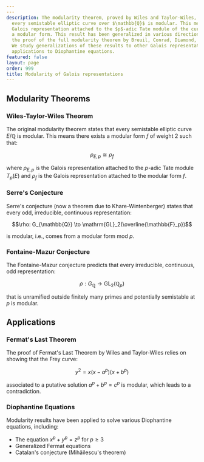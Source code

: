 ```yaml
---
---
description: The modularity theorem, proved by Wiles and Taylor-Wiles, states that
  every semistable elliptic curve over $\mathbb{Q}$ is modular. This means that the
  Galois representation attached to the $p$-adic Tate module of the curve comes from
  a modular form. This result has been generalized in various directions, including
  the proof of the full modularity theorem by Breuil, Conrad, Diamond, and Taylor.
  We study generalizations of these results to other Galois representations and their
  applications to Diophantine equations.
featured: false
layout: page
order: 999
title: Modularity of Galois representations
---
```



## Modularity Theorems

### Wiles-Taylor-Wiles Theorem
The original modularity theorem states that every semistable elliptic curve $E/\mathbb{Q}$ is modular. This means there exists a modular form $f$ of weight 2 such that:

$$\rho_{E,p} \cong \rho_f$$

where $\rho_{E,p}$ is the Galois representation attached to the $p$-adic Tate module $T_p(E)$ and $\rho_f$ is the Galois representation attached to the modular form $f$.

### Serre's Conjecture
Serre's conjecture (now a theorem due to Khare-Wintenberger) states that every odd, irreducible, continuous representation:

$$\rho: G_{\mathbb{Q}} \to \mathrm{GL}_2(\overline{\mathbb{F}_p})$$

is modular, i.e., comes from a modular form mod $p$.

### Fontaine-Mazur Conjecture
The Fontaine-Mazur conjecture predicts that every irreducible, continuous, odd representation:

$$\rho: G_{\mathbb{Q}} \to \mathrm{GL}_2(\mathbb{Q}_p)$$

that is unramified outside finitely many primes and potentially semistable at $p$ is modular.

## Applications

### Fermat's Last Theorem
The proof of Fermat's Last Theorem by Wiles and Taylor-Wiles relies on showing that the Frey curve:

$$y^2 = x(x - a^p)(x + b^p)$$

associated to a putative solution $a^p + b^p = c^p$ is modular, which leads to a contradiction.

### Diophantine Equations
Modularity results have been applied to solve various Diophantine equations, including:
- The equation $x^p + y^p = z^p$ for $p \geq 3$
- Generalized Fermat equations
- Catalan's conjecture (Mihăilescu's theorem)
